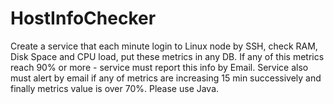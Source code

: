 # HostInfoChecker
Create a service that each minute login to Linux node by SSH, check RAM, Disk Space and CPU load, put these metrics in any DB. If any of this metrics reach 90% or more - service must report this info by Email. Service also must alert by email if any of metrics are increasing 15 min successively and finally metrics value is over 70%. Please use Java.
